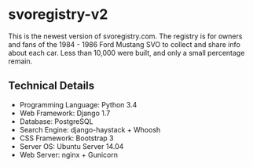 svoregistry-v2
==============
This is the newest version of svoregistry.com. The registry is for owners and fans of the 1984 - 1986 Ford Mustang SVO to collect and share info about each car. Less than 10,000 were built, and only a small percentage remain.

Technical Details
-----------------
* Programming Language: Python 3.4
* Web Framework: Django 1.7
* Database: PostgreSQL
* Search Engine: django-haystack + Whoosh
* CSS Framework: Bootstrap 3
* Server OS: Ubuntu Server 14.04
* Web Server: nginx + Gunicorn
